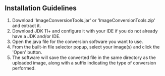 ## Installation Guidelines
1. Download 'ImageConversionTools.jar' or 'ImageConversionTools.zip' and extract it.
2. Download JDK 11+ and configure it with your IDE if you do not already have a JDK and/or IDE.
3. Open the.java file for the conversion software you want to use.
4. From the built-in file selector popup, select your image(s) and click the 'Open' button.
5. The software will save the converted file in the same directory as the uploaded image, along with a suffix indicating the type of conversion performed.